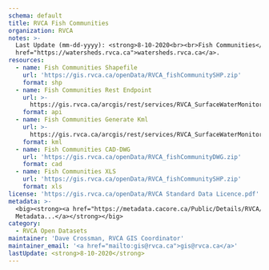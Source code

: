 ```yaml
---
schema: default
title: RVCA Fish Communities
organization: RVCA
notes: >-
  Last Update (mm-dd-yyyy): <strong>8-10-2020<br><br>Fish Communities</strong> is represented as a river or stream sampling point with associated metrics/species as an excel spreadsheet. The dataset includes RVCA-staff sampled sites and the results feed into RVCA's Watershed Monitoring Program, Fisheries Assessments and other activities including Fish Habitat Enhancement projects. The data is also shared with the Province to aid in Fisheries Management. Please visit <a
  href="https://watersheds.rvca.ca">watersheds.rvca.ca</a>.
resources:
  - name: Fish Communities Shapefile
    url: 'https://gis.rvca.ca/openData/RVCA_fishCommunitySHP.zip'
    format: shp
  - name: Fish Communities Rest Endpoint
    url: >-
      https://gis.rvca.ca/arcgis/rest/services/RVCA_SurfaceWaterMonitoring_Service/MapServer/4
    format: api
  - name: Fish Communities Generate Kml
    url: >-
      https://gis.rvca.ca/arcgis/rest/services/RVCA_SurfaceWaterMonitoring_Service/MapServer/generateKml
    format: kml
  - name: Fish Communities CAD-DWG
    url: 'https://gis.rvca.ca/openData/RVCA_fishCommunityDWG.zip'
    format: cad
  - name: Fish Communities XLS
    url: 'https://gis.rvca.ca/openData/RVCA_fishCommunitySHP.zip'
    format: xls
license: 'https://gis.rvca.ca/openData/RVCA Standard Data Licence.pdf'
metadata: >-
  <big><strong><a href="https://metadata.cacore.ca/Public/Details/RVCA/id=1022">View  
  Metadata...</a></strong></big>
category:
  - RVCA Open Datasets
maintainer: 'Dave Crossman, RVCA GIS Coordinator'
maintainer_email: '<a href="mailto:gis@rvca.ca">gis@rvca.ca</a>'
lastUpdate: <strong>8-10-2020</strong>
---
```


